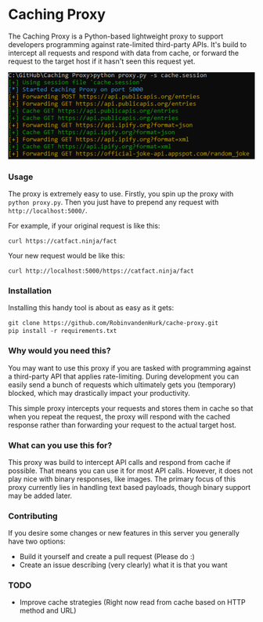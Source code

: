 # Caching Proxy

The Caching Proxy is a Python-based lightweight proxy to support developers programming against rate-limited third-party
APIs. It's build to intercept all requests and respond with data from cache, or forward the request to the target host
if it hasn't seen this request yet.

![](media/usage.png)

### Usage

The proxy is extremely easy to use. Firstly, you spin up the proxy with `python proxy.py`. Then you just have to prepend
any request with `http://localhost:5000/`.  

For example, if your original request is like this:
```shell
curl https://catfact.ninja/fact
```
Your new request would be like this:
```shell
curl http://localhost:5000/https://catfact.ninja/fact
```

### Installation
Installing this handy tool is about as easy as it gets:
```shell
git clone https://github.com/RobinvandenHurk/cache-proxy.git
pip install -r requirements.txt
```


### Why would you need this?

You may want to use this proxy if you are tasked with programming against a third-party API that applies rate-limiting.
During development you can easily send a bunch of requests which ultimately gets you (temporary) blocked, which may
drastically impact your productivity.

This simple proxy intercepts your requests and stores them in cache so that when you repeat the request, the proxy will
respond with the cached response rather than forwarding your request to the actual target host.

### What can you use this for?

This proxy was build to intercept API calls and respond from cache if possible. That means you can use it for most API
calls. However, it does not play nice with binary responses, like images. The primary focus of this proxy currently lies
in handling text based payloads, though binary support may be added later.

### Contributing

If you desire some changes or new features in this server you generally have two options:
* Build it yourself and create a pull request (Please do :)
* Create an issue describing (very clearly) what it is that you want

### TODO

* Improve cache strategies (Right now read from cache based on HTTP method and URL)